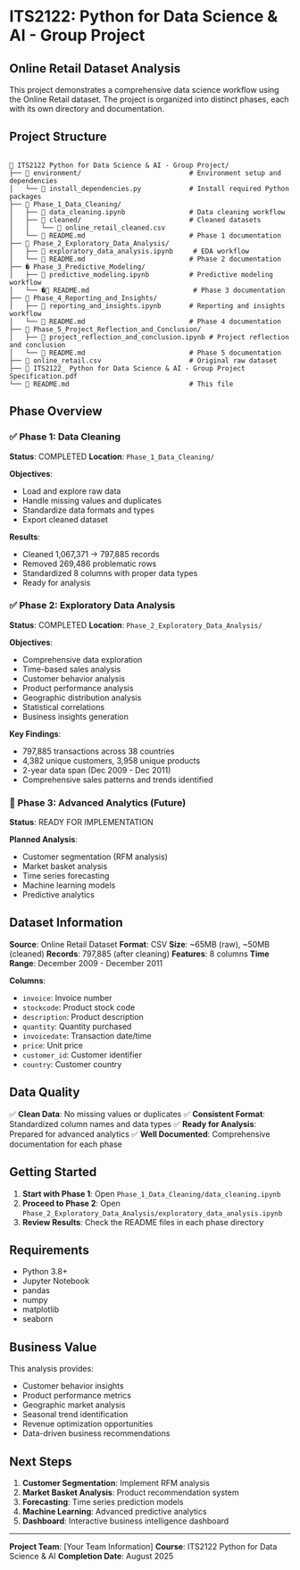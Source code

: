 # ITS2122: Python for Data Science & AI - Group Project

## Online Retail Dataset Analysis

This project demonstrates a comprehensive data science workflow using the Online Retail dataset. The project is organized into distinct phases, each with its own directory and documentation.

## Project Structure

```

📁 ITS2122 Python for Data Science & AI - Group Project/
├── 📁 environment/                           # Environment setup and dependencies
│   └── 📄 install_dependencies.py            # Install required Python packages
├── 📁 Phase_1_Data_Cleaning/
│   ├── 📓 data_cleaning.ipynb                # Data cleaning workflow
│   ├── 📁 cleaned/                           # Cleaned datasets
│   │   └── 📄 online_retail_cleaned.csv
│   └── 📄 README.md                          # Phase 1 documentation
├── 📁 Phase_2_Exploratory_Data_Analysis/
│   ├── 📓 exploratory_data_analysis.ipynb     # EDA workflow
│   └── 📄 README.md                          # Phase 2 documentation
├── � Phase_3_Predictive_Modeling/
│   ├── 📓 predictive_modeling.ipynb          # Predictive modeling workflow
│   └── �📄 README.md                          # Phase 3 documentation
├── 📁 Phase_4_Reporting_and_Insights/
│   ├── 📓 reporting_and_insights.ipynb       # Reporting and insights workflow
│   └── 📄 README.md                          # Phase 4 documentation
├── 📁 Phase_5_Project_Reflection_and_Conclusion/
│   ├── 📓 project_reflection_and_conclusion.ipynb # Project reflection and conclusion
│   └── 📄 README.md                          # Phase 5 documentation
├── 📄 online_retail.csv                      # Original raw dataset
├── 📄 ITS2122_ Python for Data Science & AI - Group Project Specification.pdf
└── 📄 README.md                              # This file
```

## Phase Overview

### ✅ Phase 1: Data Cleaning

**Status**: COMPLETED
**Location**: `Phase_1_Data_Cleaning/`

**Objectives**:

- Load and explore raw data
- Handle missing values and duplicates
- Standardize data formats and types
- Export cleaned dataset

**Results**:

- Cleaned 1,067,371 → 797,885 records
- Removed 269,486 problematic rows
- Standardized 8 columns with proper data types
- Ready for analysis

### ✅ Phase 2: Exploratory Data Analysis

**Status**: COMPLETED
**Location**: `Phase_2_Exploratory_Data_Analysis/`

**Objectives**:

- Comprehensive data exploration
- Time-based sales analysis
- Customer behavior analysis
- Product performance analysis
- Geographic distribution analysis
- Statistical correlations
- Business insights generation

**Key Findings**:

- 797,885 transactions across 38 countries
- 4,382 unique customers, 3,958 unique products
- 2-year data span (Dec 2009 - Dec 2011)
- Comprehensive sales patterns and trends identified

### 🚀 Phase 3: Advanced Analytics (Future)

**Status**: READY FOR IMPLEMENTATION

**Planned Analysis**:

- Customer segmentation (RFM analysis)
- Market basket analysis
- Time series forecasting
- Machine learning models
- Predictive analytics

## Dataset Information

**Source**: Online Retail Dataset
**Format**: CSV
**Size**: ~65MB (raw), ~50MB (cleaned)
**Records**: 797,885 (after cleaning)
**Features**: 8 columns
**Time Range**: December 2009 - December 2011

**Columns**:

- `invoice`: Invoice number
- `stockcode`: Product stock code
- `description`: Product description
- `quantity`: Quantity purchased
- `invoicedate`: Transaction date/time
- `price`: Unit price
- `customer_id`: Customer identifier
- `country`: Customer country

## Data Quality

✅ **Clean Data**: No missing values or duplicates
✅ **Consistent Format**: Standardized column names and data types
✅ **Ready for Analysis**: Prepared for advanced analytics
✅ **Well Documented**: Comprehensive documentation for each phase

## Getting Started

1. **Start with Phase 1**: Open `Phase_1_Data_Cleaning/data_cleaning.ipynb`
2. **Proceed to Phase 2**: Open `Phase_2_Exploratory_Data_Analysis/exploratory_data_analysis.ipynb`
3. **Review Results**: Check the README files in each phase directory

## Requirements

- Python 3.8+
- Jupyter Notebook
- pandas
- numpy
- matplotlib
- seaborn

## Business Value

This analysis provides:

- Customer behavior insights
- Product performance metrics
- Geographic market analysis
- Seasonal trend identification
- Revenue optimization opportunities
- Data-driven business recommendations

## Next Steps

1. **Customer Segmentation**: Implement RFM analysis
2. **Market Basket Analysis**: Product recommendation system
3. **Forecasting**: Time series prediction models
4. **Machine Learning**: Advanced predictive analytics
5. **Dashboard**: Interactive business intelligence dashboard

---

**Project Team**: [Your Team Information]
**Course**: ITS2122 Python for Data Science & AI
**Completion Date**: August 2025
